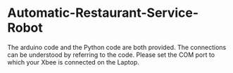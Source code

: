 # Automatic-Restaurant-Service-Robot

The arduino code and the Python code are both provided. The connections can be understood by referring to the code. Please set the COM port to which your Xbee is connected on the Laptop. 
